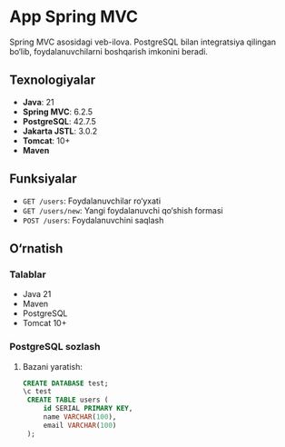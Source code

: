 # App Spring MVC

Spring MVC asosidagi veb-ilova. PostgreSQL bilan integratsiya qilingan bo‘lib, foydalanuvchilarni boshqarish imkonini beradi.

## Texnologiyalar
- **Java**: 21  
- **Spring MVC**: 6.2.5  
- **PostgreSQL**: 42.7.5  
- **Jakarta JSTL**: 3.0.2  
- **Tomcat**: 10+  
- **Maven**

## Funksiyalar
- `GET /users`: Foydalanuvchilar ro‘yxati  
- `GET /users/new`: Yangi foydalanuvchi qo‘shish formasi  
- `POST /users`: Foydalanuvchini saqlash  

## O‘rnatish

### Talablar
- Java 21  
- Maven  
- PostgreSQL  
- Tomcat 10+  

### PostgreSQL sozlash
1. Bazani yaratish:
   ```sql
   CREATE DATABASE test;
   \c test
    CREATE TABLE users (
        id SERIAL PRIMARY KEY,
        name VARCHAR(100),
        email VARCHAR(100)
    );
